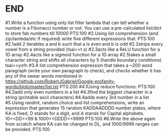 # END

#1.Write a function using only list filter lambda that can tell whether a number is a Fibonacci number or not. You can use a pre-calculated list/dict to store fab numbers till 10000 PTS:100
#2.Using list comprehension (and zip/lambda/etc if required) write five different expressions that: PTS:100
#2.1add 2 iterables a and b such that a is even and b is odd
#2.2strips every vowel from a string provided (tsai>>t s)
#2.3acts like a ReLU function for a 1D array
#2.4acts like a sigmoid function for a 1D array
#2.5takes a small character string and shifts all characters by 5 (handle boundary conditions) tsai>>yxfn
#3.A list comprehension expression that takes a ~200 word paragraph (write your own paragraph to check), and checks whether it has any of the swear words mentioned in https://github.com/RobertJGabriel/Google-profanity-words/blob/master/list.txt PTS:200
#4.1Using reduce functions: PTS:100
#4.2add only even numbers in a list
#4.3find the biggest character in a string (printable ascii characters)
#4.4adds every 3rd number in a list
#5.Using randint, random.choice and list comprehensions, write an expression that generates 15 random KADDAADDDD number plates, where KA is fixed, D stands for a digit, and A stands for Capital alphabets. 10<<DD<<99 & 1000<<DDDD<<9999 PTS:100
#6.Write the above again from scratch where KA can be changed to DL, and 1000/9999 ranges can be provided.  PTS:100
